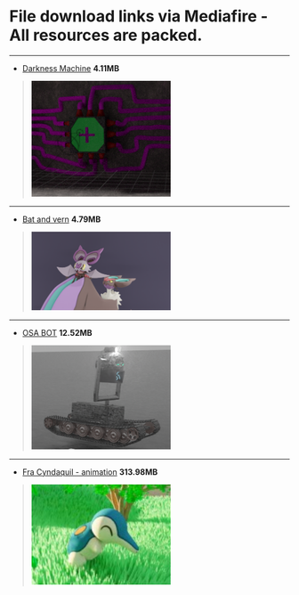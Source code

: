# File download links via Mediafire - All resources are packed.


***
* [Darkness Machine](https://www.mediafire.com/file/8ur3gfdkah6m80r/darnkessmachine.blend/file) **4.11MB** 
> [<img src="https://github.com/NeoEmberArt/Aslyis/blob/main/Characters/Icons/DarknessMachine.png" width="250"/>](https://www.mediafire.com/file/8ur3gfdkah6m80r/darnkessmachine.blend/file)

***
* [Bat and vern](https://www.mediafire.com/file/jrq3q7un96snjyj/BatAndVern.blend/file) **4.79MB** 
> [<img src="https://github.com/NeoEmberArt/Aslyis/blob/main/Characters/Icons/image_2022-12-29_221911526.png" width="250"/>](https://www.mediafire.com/file/jrq3q7un96snjyj/BatAndVern.blend/file)

***
* [OSA BOT](https://www.mediafire.com/file/oisb7lxqfcg4w5e/OSA-BOT.blend/file) **12.52MB** 
> [<img src="https://github.com/NeoEmberArt/Aslyis/blob/main/Characters/Icons/OSABOT.png" width="250"/>](https://www.mediafire.com/file/oisb7lxqfcg4w5e/OSA-BOT.blend/file)

***
* [Fra Cyndaquil - animation](https://www.mediafire.com/file/ngdl508xjlk0drt/cyndaquil+animation.blend/file) **313.98MB** 
> [<img src="https://github.com/NeoEmberArt/Aslyis/blob/main/Characters/Icons/image_2022-12-29_221936288.png?raw=true" width="250"/>](https://www.mediafire.com/file/ngdl508xjlk0drt/cyndaquil+animation.blend/file)
